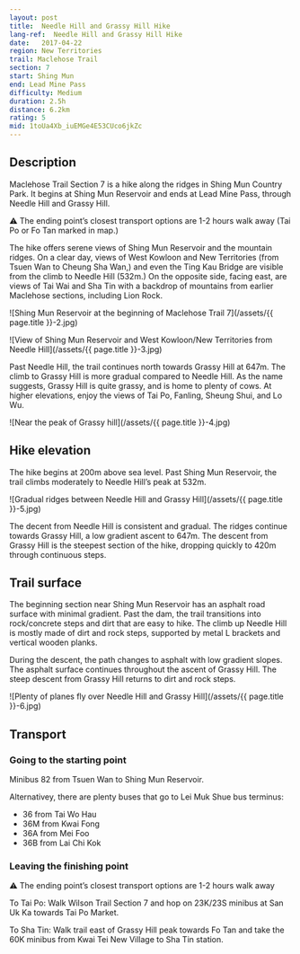 ```yaml
---
layout: post
title:  Needle Hill and Grassy Hill Hike
lang-ref:  Needle Hill and Grassy Hill Hike
date:   2017-04-22
region: New Territories
trail: Maclehose Trail
section: 7
start: Shing Mun
end: Lead Mine Pass
difficulty: Medium
duration: 2.5h
distance: 6.2km
rating: 5
mid: 1toUa4Xb_iuEMGe4E53CUco6jkZc
---
```

## Description

Maclehose Trail Section 7 is a hike along the ridges in Shing Mun Country Park. It begins at Shing Mun Reservoir and ends at Lead Mine Pass, through Needle Hill and Grassy Hill.

⚠ The ending point’s closest transport options are 1-2 hours walk away (Tai Po or Fo Tan marked in map.)

The hike offers serene views of Shing Mun Reservoir and the mountain ridges. On a clear day, views of West Kowloon and New Territories (from Tsuen Wan to Cheung Sha Wan,) and even the Ting Kau Bridge are visible from the climb to Needle Hill (532m.) On the opposite side, facing east, are views of Tai Wai and Sha Tin with a backdrop of mountains from earlier Maclehose sections, including Lion Rock.

![Shing Mun Reservoir at the beginning of Maclehose Trail 7](/assets/{{ page.title }}-2.jpg)

![View of Shing Mun Reservoir and West Kowloon/New Territories from Needle Hill](/assets/{{ page.title }}-3.jpg)

Past Needle Hill, the trail continues north towards Grassy Hill at 647m. The climb to Grassy Hill is more gradual compared to Needle Hill. As the name suggests, Grassy Hill is quite grassy, and is home to plenty of cows. At higher elevations, enjoy the views of Tai Po, Fanling, Sheung Shui, and Lo Wu.

![Near the peak of Grassy hill](/assets/{{ page.title }}-4.jpg)

## Hike elevation

The hike begins at 200m above sea level. Past Shing Mun Reservoir, the trail climbs moderately to Needle Hill’s peak at 532m.

![Gradual ridges between Needle Hill and Grassy Hill](/assets/{{ page.title }}-5.jpg)

The decent from Needle Hill is consistent and gradual. The ridges continue towards Grassy Hill, a low gradient ascent to 647m. The descent from Grassy Hill is the steepest section of the hike, dropping quickly to 420m through continuous steps.

## Trail surface

The beginning section near Shing Mun Reservoir has an asphalt road surface with minimal gradient. Past the dam, the trail transitions into rock/concrete steps and dirt that are easy to hike. The climb up Needle Hill is mostly made of dirt and rock steps, supported by metal L brackets and vertical wooden planks.

During the descent, the path changes to asphalt with low gradient slopes. The asphalt surface continues throughout the ascent of Grassy Hill. The steep descent from Grassy Hill returns to dirt and rock steps.

![Plenty of planes fly over Needle Hill and Grassy Hill](/assets/{{ page.title }}-6.jpg)

## Transport

### Going to the starting point

Minibus 82 from Tsuen Wan to Shing Mun Reservoir.

Alternativey, there are plenty buses that go to Lei Muk Shue bus terminus:
- 36 from Tai Wo Hau
- 36M from Kwai Fong
- 36A from Mei Foo
- 36B from Lai Chi Kok

### Leaving the finishing point

⚠ The ending point’s closest transport options are 1-2 hours walk away

To Tai Po: Walk Wilson Trail Section 7 and hop on 23K/23S minibus at San Uk Ka towards Tai Po Market.

To Sha Tin: Walk trail east of Grassy Hill peak towards Fo Tan and take the 60K minibus from Kwai Tei New Village to Sha Tin station.